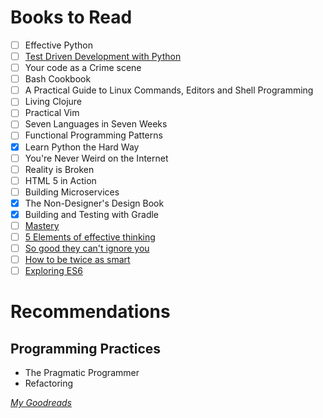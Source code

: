 # Books to Read

- [ ] Effective Python
- [ ] [Test Driven Development with Python](http://obeythetestinggoat.com)
- [ ] Your code as a Crime scene
- [ ] Bash Cookbook
- [ ] A Practical Guide to Linux Commands, Editors and Shell Programming
- [ ] Living Clojure
- [ ] Practical Vim
- [ ] Seven Languages in Seven Weeks
- [ ] Functional Programming Patterns
- [X] Learn Python the Hard Way
- [ ] You're Never Weird on the Internet
- [ ] Reality is Broken
- [ ] HTML 5 in Action
- [ ] Building Microservices
- [X] The Non-Designer's Design Book
- [X] Building and Testing with Gradle
- [ ] [Mastery](http://smile.amazon.com/gp/product/B007V65PBK/ref=smi_www_rco2_go_smi_2147660602)
- [ ] [5 Elements of effective thinking](http://smile.amazon.com/5-Elements-Effective-Thinking-ebook/dp/B008JUVDUE/ref=sr_1_1)
- [ ] [So good they can't ignore you](http://smile.amazon.com/Good-They-Cant-Ignore-You-ebook/dp/B0076DDBJ6/)
- [ ] [How to be twice as smart](http://smile.amazon.com/How-Twice-Smart-Brainpower-Unleashing/dp/0134023471)
- [ ] [Exploring ES6](http://exploringjs.com/)

# Recommendations

## Programming Practices

* The Pragmatic Programmer
* Refactoring 

*[My Goodreads](https://www.goodreads.com/user/show/3331615-jamal)*